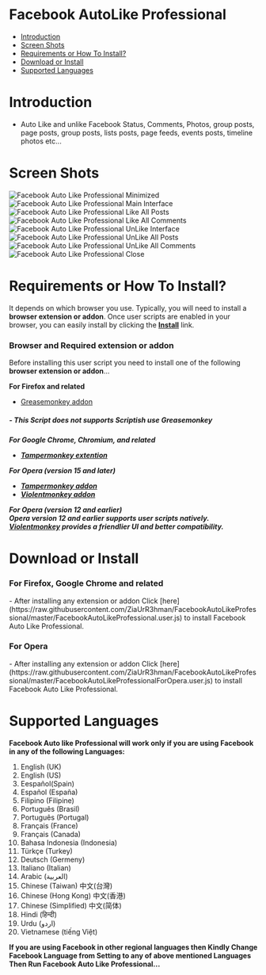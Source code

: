 Facebook AutoLike Professional
============================
- [Introduction](#introduction)
- [Screen Shots](#screen-shots)
- [Requirements or How To Install?](#requirements-or-how-to-install)
- [Download or Install](#download-or-install)
- [Supported Languages](#supported-languages)

Introduction
===========
- Auto Like and unlike Facebook Status, Comments, Photos, group posts, page posts, group posts, lists posts, page feeds, events posts, timeline photos etc...

Screen Shots
===================
![Facebook Auto Like Professional Minimized](http://ziaurr3hman.comoj.com/facebookautolikeprofessional/images/FacebookAutoLikeProfessionalMinimized.PNG)![Facebook Auto Like Professional Main Interface](http://ziaurr3hman.comoj.com/facebookautolikeprofessional/images/FacebookAutoLikeProfessionalMainInterface.PNG)![Facebook Auto Like Professional Like All Posts](http://ziaurr3hman.comoj.com/facebookautolikeprofessional/images/FacebookAutoLikeProfessionalLikeAllPosts.PNG)![Facebook Auto Like Professional Like All Comments](http://ziaurr3hman.comoj.com/facebookautolikeprofessional/images/FacebookAutoLikeProfessionalLikeAllComments.PNG)![Facebook Auto Like Professional UnLike Interface](http://ziaurr3hman.comoj.com/facebookautolikeprofessional/images/FacebookAutoLikeProfessionalUnLikeInterface.PNG)![Facebook Auto Like Professional UnLike All Posts](http://ziaurr3hman.comoj.com/facebookautolikeprofessional/images/FacebookAutoLikeProfessionalUnLikeAllPosts.PNG)![Facebook Auto Like Professional UnLike All Comments](http://ziaurr3hman.comoj.com/facebookautolikeprofessional/images/FacebookAutoLikeProfessionalUnLikeAllComments.PNG)![Facebook Auto Like Professional Close](http://ziaurr3hman.comoj.com/facebookautolikeprofessional/images/FacebookAutoLikeProfessionalClose.PNG)

Requirements or How To Install?
===================
It depends on which browser you use. Typically, you will need to install a <b>browser extension or addon</b>.
Once user scripts are enabled in your browser, you can easily install by clicking the  <b>[Install](#download-or-install)</b> link.

<h3>Browser and Required extension or addon</h3>
Before installing this user script you need to install one of the following <b>browser extension or addon</b>...

<b>For Firefox and related</b>
  - [Greasemonkey addon](https://addons.mozilla.org/en-us/firefox/addon/greasemonkey)<br>
<h5>  - This Script does not supports Scriptish use Greasemonkey<h5>

<b>For Google Chrome, Chromium, and related</b>
  - [Tampermonkey extention](https://chrome.google.com/webstore/detail/tampermonkey/dhdgffkkebhmkfjojejmpbldmpobfkfo) <br>

<b>For Opera (version 15 and later)</b>
  - [Tampermonkey addon](https://addons.opera.com/en/extensions/details/tampermonkey-beta)<br>
  - [Violentmonkey addon](https://addons.opera.com/en/extensions/details/violent-monkey)

<b>For Opera (version 12 and earlier)</b><br>
Opera version 12 and earlier supports user scripts natively. [Violentmonkey](https://addons.opera.com/en/extensions/details/violent-monkey) provides a friendlier UI and better compatibility.

Download or Install
===================
<h3> For Firefox, Google Chrome  and related</h3>
- After installing any extension or addon Click [here](https://raw.githubusercontent.com/ZiaUrR3hman/FacebookAutoLikeProfessional/master/FacebookAutoLikeProfessional.user.js) to install Facebook Auto Like Professional.
<h3> For Opera</h3>
- After installing any extension or addon Click [here](https://raw.githubusercontent.com/ZiaUrR3hman/FacebookAutoLikeProfessional/master/FacebookAutoLikeProfessionalForOpera.user.js) to install Facebook Auto Like Professional.

Supported Languages
===================
<b>Facebook Auto like Professional will work only if you are using Facebook in any of the following Languages:</b>

1.	English (UK)<br>
2.	English (US)<br>
3.	Eespañol(Spain)<br>
4.	Español (España)<br>
5.	Filipino (Filipine)<br>
6.	Português (Brasil)<br>
7.	Português (Portugal)<br>
8.	Français (France)<br>
9.	Français (Canada)<br>
10.	Bahasa Indonesia (Indonesia)<br>
11.	Türkçe (Turkey)<br>
12.	Deutsch (Germeny)<br>
13.	Italiano (Italian)<br>
14.	Arabic (العربية)<br>
15.	Chinese (Taiwan) 中文(台灣)<br>
16.	Chinese (Hong Kong) 中文(香港)<br>
17.	Chinese (Simplified) 中文(简体)<br>
18.	Hindi (हिन्दी) <br>
19.	Urdu (اردو)<br>
20.	Vietnamese (tiếng Việt)<br>


<b>If you are using Facebook in other regional languages then Kindly Change Facebook Language from Setting to any of above mentioned Languages Then Run Facebook Auto Like Professional...</b>